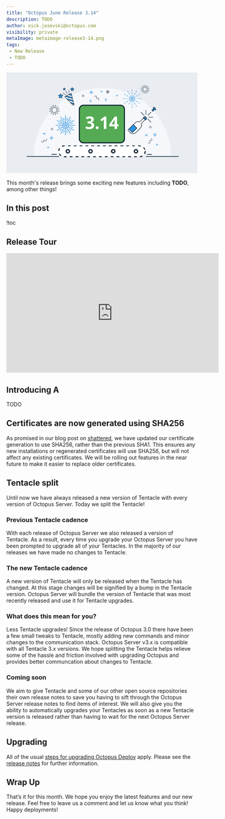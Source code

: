 ```yaml
---
title: "Octopus June Release 3.14"
description: TODO
author: nick.josevski@octopus.com
visibility: private
metaImage: metaimage-release3-14.png
tags:
 - New Release
 - TODO
---
```


![Octopus 3.14 release announcement](blogimage-release-3-14.png)

This month's release brings some exciting new features including **TODO**, among other things!

## In this post

!toc

## Release Tour

<iframe width="560" height="315" src="https://www.youtube.com/embed/TODO" frameborder="0" allowfullscreen></iframe>

## Introducing A

TODO

## Certificates are now generated using SHA256

As promised in our blog post on [shattered](http://octopus.com/blog/shattered), we have updated our certificate generation to use SHA256, rather than the previous SHA1. This ensures any new installations or regenerated certificates will use SHA256, but will not affect any existing certificates. We will be rolling out features in the near future to make it easier to replace older certificates.

## Tentacle split

Until now we have always released a new version of Tentacle with every version of Octopus Server. Today we split the Tentacle!

### Previous Tentacle cadence

With each release of Octopus Server we also released a version of Tentacle. As a result, every time you upgrade your Octopus Server you have been prompted to upgrade all of your Tentacles. In the majority of our releases we have made no changes to Tentacle.

### The new Tentacle cadence

A new version of Tentacle will only be released when the Tentacle has changed. At this stage changes will be signified by a bump in the Tentacle version. Octopus Server will bundle the version of Tentacle that was most recently released and use it for Tentacle upgrades.

### What does this mean for you?

Less Tentacle upgrades! Since the release of Octopus 3.0 there have been a few small tweaks to Tentacle, mostly adding new commands and minor changes to the communication stack. Octopus Server v3.x is compatible with all Tentacle 3.x versions. We hope splitting the Tentacle helps relieve some of the hassle and friction involved with upgrading Octopus and provides better communcation about changes to Tentacle.

### Coming soon

We aim to give Tentacle and some of our other open source repositories their own release notes to save you having to sift through the Octopus Server release notes to find items of interest. We will also give you the ability to automatically upgrades your Tentacles as soon as a new Tentacle version is released rather than having to wait for the next Octopus Server release.

## Upgrading

All of the usual [steps for upgrading Octopus Deploy](https://octopus.com/docs/administration/upgrading) apply. Please see the [release notes](https://octopus.com/downloads/compare?to=3.14.0) for further information.

## Wrap Up

That’s it for this month. We hope you enjoy the latest features and our new release. Feel free to leave us a comment and let us know what you think!  Happy deployments!
